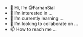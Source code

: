- 👋 Hi, I’m @FarhanSial
- 👀 I’m interested in ...
- 🌱 I’m currently learning ...
- 💞️ I’m looking to collaborate on ...
- 📫 How to reach me ...

<!---
FarhanSial/FarhanSial is a ✨ special ✨ repository because its `README.md` (this file) appears on your GitHub profile.
You can click the Preview link to take a look at your changes.
--->
